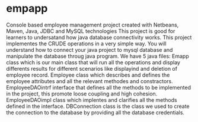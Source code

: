 # empapp
Console based employee management project created with Netbeans, Maven, Java, JDBC and MySQL technologies
This project is good for learners to undersatand how java database connectivity works.
This project implementes the CRUDE operations in a very simple way.
You will understand how to connect your java project to mysql database and manipulate the database throug java program.
We have 5 java files:
Emapp class which is our main class that will run all the operations and display differents results for different scenarios like displayind and deletion of employee record.
Employee class which describes and defines the employee attributes and all the relevant methodes and constractors.
EmployeeDAOintrf interface that defines all the methods to be implemented in the project, this promote loose coupling and high cohesion.
EmployeeDAOimpl class which implentes and clarifies all the methods defined in the interface.
DBConnection class is the class we used to create the connection to the database by providing all the database credentials.
